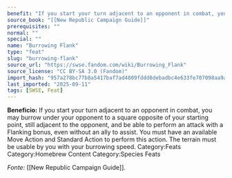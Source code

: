 ```yaml
---
benefit: "If you start your turn adjacent to an opponent in combat, you may burrow under your opponent to a square opposite of your starting point, still adjacent to the opponent, and be able to perform an attack with a Flanking bonus, even without an ally to assist.  You must have an available Move Action and Standard Action to perform this action. The terrain must be usable by you with your burrowing speed. Category:Feats Category:Homebrew Content Category:Species Feats"
source_book: "[[New Republic Campaign Guide]]"
prerequisites: ""
normal: ""
special: ""
name: "Burrowing Flank"
type: "feat"
slug: "burrowing-flank"
source_url: "https://swse.fandom.com/wiki/Burrowing_Flank"
source_license: "CC BY-SA 3.0 (Fandom)"
import_hash: "957a278bc77b8a5417baf7ad4809fddd8debadbc4e633fe707098aa9ad7a0383"
last_imported: "2025-09-11"
tags: [SWSE, Feat]
---
```

**Beneficio:** If you start your turn adjacent to an opponent in combat, you may burrow under your opponent to a square opposite of your starting point, still adjacent to the opponent, and be able to perform an attack with a Flanking bonus, even without an ally to assist.  You must have an available Move Action and Standard Action to perform this action. The terrain must be usable by you with your burrowing speed. Category:Feats Category:Homebrew Content Category:Species Feats

*Fonte:* [[New Republic Campaign Guide]].